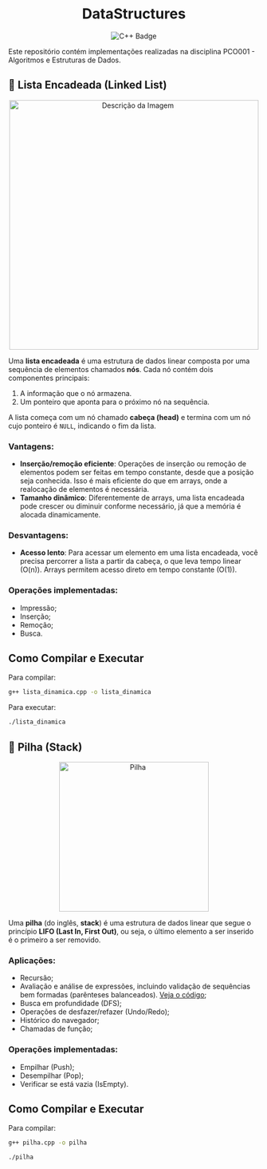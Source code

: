 <h1 align="center">DataStructures</h1>
<p align="center">
  <img src="https://img.shields.io/badge/C%2B%2B-00599C?style=for-the-badge&logo=c%2B%2B&logoColor=white" alt="C++ Badge">
</p>

Este repositório contém implementações realizadas na disciplina PCO001 - Algoritmos e Estruturas de Dados.

## :link: Lista Encadeada (Linked List)

<div align="center">
  <img src="https://media.geeksforgeeks.org/wp-content/uploads/20220712172013/Singlelinkedlist.png" alt="Descrição da Imagem" width="500"/>
</div>

Uma **lista encadeada** é uma estrutura de dados linear composta por uma sequência de elementos chamados **nós**. Cada nó contém dois componentes principais:

1. A informação que o nó armazena.
2. Um ponteiro que aponta para o próximo nó na sequência.

A lista começa com um nó chamado **cabeça (head)** e termina com um nó cujo ponteiro é `NULL`, indicando o fim da lista.

### Vantagens:

- **Inserção/remoção eficiente**: Operações de inserção ou remoção de elementos podem ser feitas em tempo constante, desde que a posição seja conhecida. Isso é mais eficiente do que em arrays, onde a realocação de elementos é necessária.
- **Tamanho dinâmico**: Diferentemente de arrays, uma lista encadeada pode crescer ou diminuir conforme necessário, já que a memória é alocada dinamicamente.

### Desvantagens:

- **Acesso lento**: Para acessar um elemento em uma lista encadeada, você precisa percorrer a lista a partir da cabeça, o que leva tempo linear (O(n)). Arrays permitem acesso direto em tempo constante (O(1)).

### Operações implementadas:

- Impressão;
- Inserção;
- Remoção;
- Busca.

## Como Compilar e Executar
Para compilar:
```bash
g++ lista_dinamica.cpp -o lista_dinamica
```
Para executar:
```bash
./lista_dinamica
```
## :pushpin: Pilha (Stack)

<div align="center">
    <img src="https://encrypted-tbn0.gstatic.com/images?q=tbn:ANd9GcTqJs7ubppRlFkErqG86-4B7bWLYb22rMTRLw&s" alt="Pilha" width="300"/>
</div>

Uma **pilha** (do inglês, **stack**) é uma estrutura de dados linear que segue o princípio **LIFO (Last In, First Out)**, ou seja, o último elemento a ser inserido é o primeiro a ser removido.

### Aplicações:

- Recursão;
- Avaliação e análise de expressões, incluindo validação de sequências bem formadas (parênteses balanceados). [Veja o código](pilha_dinamica/pilha_bem_formada.cpp);
- Busca em profundidade (DFS);
- Operações de desfazer/refazer (Undo/Redo);
- Histórico do navegador;
- Chamadas de função;

### Operações implementadas:

- Empilhar (Push);
- Desempilhar (Pop);
- Verificar se está vazia (IsEmpty).

## Como Compilar e Executar

Para compilar:
```bash
g++ pilha.cpp -o pilha
```
```bash
./pilha
```
